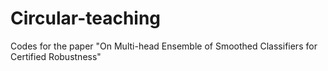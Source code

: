 # Circular-teaching
Codes for the paper "On Multi-head Ensemble of Smoothed Classifiers for Certified Robustness"
